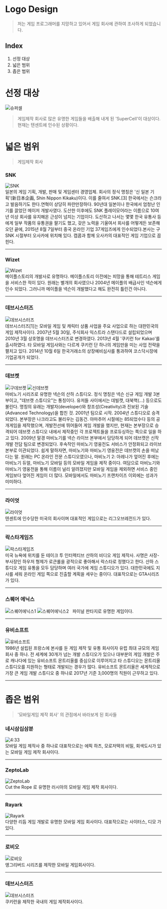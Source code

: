 # Logo Design  
> 저는 게임 프로그래머를 지망하고 있어서 게임 회사에 관하여 조사하게 되었습니다.  

## Index  
1. 선정 대상
2. 넓은 범위  
3. 좁은 범위  

# 선정 대상  
![슈퍼셀](/슈퍼셀/unnamed.png)  
> 게임제작 회사로 많은 유명한 게임들을 배출해 내게 된 'SuperCell'이 대상이다. 현재는 텐센트에 인수된 상황이다.  

# 넓은 범위  
> 게임제작 회사

### SNK  
![SNK](/SNK/SNK.png)  
일본의 게임 기획, 개발, 판매 및 게임센터 경영업체. 회사의 정식 명칭은 '신 일본 기획'(新日本企画, Shin Nippon Kikaku)이다. 이를 줄여서 SNK.[3] 한국에서는 슨크라고 발음하기도 한다.연혁이 상당히 파란만장하다. 90년대 일본이나 한국에서 엄청난 인기를 끌었던 메이저 개발사였다. 도산한 이후에도 SNK 플레이모어라는 이름으로 10여년 이상 회사를 유지해온 근성이 넘치는 기업이다. 도산하고 나서는 몇몇 한국 유통사 등에게 일부 작품의 유통권을 팔기도 했고, 갖은 노력을 기울여서 회사를 어떻게든 보존해오던 끝에, 2015년 8월 7일부터 중국 온라인 기업 37게임즈에게 인수되었다.본사는 구 SNK 시절부터 오사카에 위치해 있다. 캡콤과 함께 오사카의 대표적인 게임 기업으로 꼽힌다.  
<hr>  

### Wizet  
![Wizet](/Wizet/Wizet.png)  
메이플스토리의 개발사로 유명하다. 메이플스토리 이전에는 피망을 통해 테트리스 게임을 서비스한 적이 있다. 원래는 별개의 회사였으나 2004년 메이플의 배급사인 넥슨에게 인수 되었다. 그러니까 메이플을 넥슨이 개발했다고 해도 완전히 틀린건 아니다.  
<hr>  

### 데브시스터즈  
![데브시스터즈](/데브시스터즈/데브시스터즈.png)  
데브시스터즈[1]는 모바일 게임 및 캐릭터 상품 사업을 주요 사업으로 하는 대한민국의 게임 제작사이다. 2007년 5월 30일, 주식회사 익스트라 스탠다드로 설립되었으며 2010년 3월 상호명을 데브시스터즈로 변경하였다. 2013년 4월 '쿠키런 for Kakao'를 출시하였다. 타 모바일 게임사와는 다르게 쿠키런 단 하나의 게임만을 미는 사업 전략을 펼치고 있다. 2014년 10월 6일 한국거래소의 상장예비심사를 통과하여 코스닥시장에 기업공개가 되었다.  
<hr>  

### 데브켓  
![구데브켓](/데브켓/구데브켓.png) ![신데브켓](/데브켓/신데브켓.png)  
마비노기 시리즈로 유명한 넥슨의 산하 스튜디오. 정식 명칭은 넥슨 신규 게임 개발 3본부이고, "데브캣 스튜디오"는 통칭이다. 유저들 사이에서는 데빌캣, 대북핵(...) 등으로도 불린다. 명칭의 유래는 개발자(developer)와 창조성(Creativity)과 진보된 기술(Advanced Technology)을 합친 것. 2001년 팀으로 시작. 2004년 스튜디오로 승격되었다. 본부장은 나크라고도 불리우는 김동건. 아마추어 시절에는 85되었수다 등의 공개게임을 제작했으며, 개발전선에 뛰어들어 게임 개발을 했지만, 현재는 본부장으로 승격되어 데브캣 스튜디오 내에서 제작중인 각 프로젝트들을 프로듀싱하는 쪽으로 일을 하고 있다. 2009년 말경 마비노기를 넥슨 라이브 본부에서 담당하게 되어 데브캣은 신작 개발 전담 팀으로 변경되었다. 후속작인 마비노기 영웅전도 서비스가 안정화되고 라이브 본부로 이관되었다. 쉽게 말하자면, 마비노기와 마비노기 영웅전은 데브캣의 손을 떠났다는 말. 원래는 PC 온라인 전문 스튜디오였으나, 마비노기 2: 아레나가 엎어진 후에는 마비노기 듀얼, 마비노기 모바일 등의 모바일 게임을 제작 중이다. 여담으로 마비노기와 마비노기 영웅전을 통해 이름이 널리 알려졌지만 모바일 게임을 제외하면 서비스 중인 게임보다 엎어진 게임이 더 많다. 모바일에서도 마비노기 프랜차이즈 이외에는 성과가 미미하다.  <hr>  

### 라이엇  
![라이엇](/라이엇/라이엇.png)  
텐센트에 인수당한 미국의 회사이며 대표적인 게임으로는 리그오브레전드가 있다.  
<hr>  

### 락스타게임즈  
![락스타게임즈](/락스타게임즈/락스타게임즈.png)  
미국 뉴욕에 위치를 둔 테이크 투 인터렉티브 산하의 비디오 게임 제작사. 사명은 사장-부사장인 하우저 형제가 로큰롤을 광적으로 좋아해서 락스타로 정했다고 한다. 산하 스튜디오 게임 유통을 모두 담당하며 여러 국가에 게임 스튜디오가 있다. 대한민국에도 지사를 세워 온라인 게임 쪽으로 진출할 계획을 세우는 중이다. 대표작으로는 GTA시리즈가 있다.  
<hr>  

### 스퀘어 에닉스  
![스퀘어에닉스1](/square/square.png) ![스퀘어에닉스2](/square/square_collective.jpg)  
파이널 판타지로 유명한 게임이다.  
<hr>  

### 유비소프트  
![유비소프트](/유비소프트/유비소프트.png)  
1986년 설립된 프랑스에 본사를 둔 게임 제작 및 유통 회사이자 유럽 최대 규모의 게임 회사 중 하나. 전 세계에 30개가 넘는 개발 스튜디오가 있으나 대부분의 게임 개발은 주로 캐나다에 있는 유비소프트 몬트리올를 중심으로 이루어지고 타 스튜디오는 몬트리올 스튜디오를 지원하는 형태로 개발되는 경우가 많다. 유비소프트 몬트리올은 세계적으로 가장 큰 게임 개발 스튜디오 중 하나로 2017년 기준 3,000명의 직원이 근무하고 있다.  
<hr>  

# 좁은 범위  
> '모바일게임 제작 회사' 의 관점에서 바라보게 된 회사들  

### 네시삼십삼분  
![4:33](/4시33분/네시삼심삼분.png)  
모바일 게임 제작사 중 하나로 대표작으로는 에픽 하츠, 모로저택의 비밀, 회색도시가 있는 모바일 게임 제작 회사이다.  
<hr>  

### ZeptoLab  
![ZeptoLab](/ZeptoLab/젭토렙.jpg)  
Cut the Rope 로 유명한 러시아의 모바일 게임 제작 회사이다.
<hr>  

### Rayark  
![Rayark](/Rayark/Rayark.png)  
다양한 리듬 게임 개발로 유명한 모바일 게임 회사이다. 대표작으로는 사이터스, 디모 가 있다.  
<hr>  

### 로비오  
![로비오](/로비오/로비오.png)  
앵그리버드 시리즈를 제작한 모바일 게임회사이다.  
<hr>  

### 데브시스터즈  
![데브시스터즈](/데브시스터즈/데브시스터즈.png)  
쿠키런을 제작한 국내의 게임 제작회사이다.  
